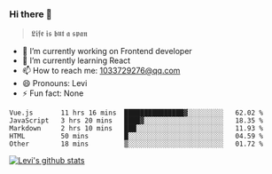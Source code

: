 ### Hi there 👋

> 𝕷𝖎𝖋𝖊 𝖎𝖘 𝖇𝖚𝖙 𝖆 𝖘𝖕𝖆𝖓

- 🔭 I’m currently working on Frontend developer
- 🌱 I’m currently learning React
- 📫 How to reach me: 1033729276@qq.com
- 😄 Pronouns: Levi
- ⚡ Fun fact: None


<!--START_SECTION:waka-->
```text
Vue.js       11 hrs 16 mins  ███████████████▓░░░░░░░░░   62.02 % 
JavaScript   3 hrs 20 mins   ████▓░░░░░░░░░░░░░░░░░░░░   18.35 % 
Markdown     2 hrs 10 mins   ███░░░░░░░░░░░░░░░░░░░░░░   11.93 % 
HTML         50 mins         █░░░░░░░░░░░░░░░░░░░░░░░░   04.59 % 
Other        18 mins         ▒░░░░░░░░░░░░░░░░░░░░░░░░   01.72 % 
```
<!--END_SECTION:waka-->


[![Levi's github stats](https://github-readme-stats.vercel.app/api?username=chaossssss)](https://github.com/anuraghazra/github-readme-stats)
